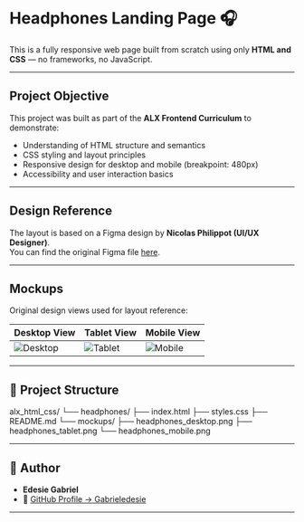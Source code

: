 # Headphones Landing Page 🎧

This is a fully responsive web page built from scratch using only **HTML and CSS** — no frameworks, no JavaScript.

---

##  Project Objective

This project was built as part of the **ALX Frontend Curriculum** to demonstrate:
- Understanding of HTML structure and semantics
- CSS styling and layout principles
- Responsive design for desktop and mobile (breakpoint: 480px)
- Accessibility and user interaction basics

---

##  Design Reference

The layout is based on a Figma design by **Nicolas Philippot (UI/UX Designer)**.  
You can find the original Figma file [here](https://www.figma.com/file/7U5l9q6G6zBDEBP63Qprvd/Headphones?type=design&node-id=0-1).

---

##  Mockups

Original design views used for layout reference:

| Desktop View | Tablet View | Mobile View |
|--------------|-------------|-------------|
| ![Desktop](./mockups/headphones_desktop.png) | ![Tablet](./mockups/headphones_tablet.png) | ![Mobile](./mockups/headphones_mobile.png) |

---

## 📂 Project Structure

alx_html_css/
└── headphones/
├── index.html
├── styles.css
├── README.md
└── mockups/
├── headphones_desktop.png
├── headphones_tablet.png
└── headphones_mobile.png


---

## 👤 Author

- **Edesie Gabriel**  
- 💼 [GitHub Profile → Gabrieledesie](https://github.com/Gabrieledesie)

---
